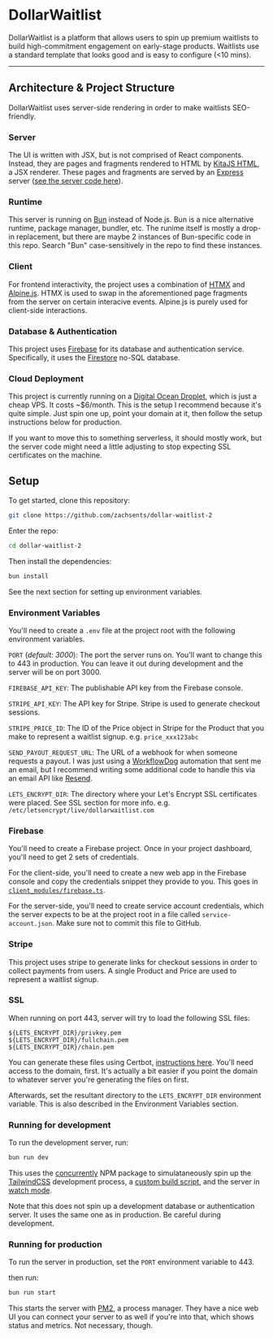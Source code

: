 # DollarWaitlist

DollarWaitlist is a platform that allows users to spin up premium waitlists to build high-commitment engagement on early-stage products. Waitlists use a standard template that looks good and is easy to configure (<10 mins).

---

## Architecture & Project Structure

DollarWaitlist uses server-side rendering in order to make waitlists SEO-friendly.

### Server

The UI is written with JSX, but is not comprised of React components. Instead, they are pages and fragments rendered to HTML by [KitaJS HTML](https://github.com/kitajs/html), a JSX renderer. These pages and fragments are served by an [Express](https://expressjs.com/) server ([see the server code here](https://github.com/zachsents/dollar-waitlist-2/blob/main/index.ts)).

### Runtime

This server is running on [Bun](https://bun.sh/) instead of Node.js. Bun is a nice alternative runtime, package manager, bundler, etc. The runime itself is mostly a drop-in replacement, but there are maybe 2 instances of Bun-specific code in this repo. Search "Bun" case-sensitively in the repo to find these instances.

### Client

For frontend interactivity, the project uses a combination of [HTMX](https://github.com/kitajs/html) and [Alpine.js](https://alpinejs.dev/). HTMX is used to swap in the aforementioned page fragments from the server on certain interacive events. Alpine.js is purely used for client-side interactions.

### Database & Authentication

This project uses [Firebase](https://firebase.google.com/) for its database and authentication service. Specifically, it uses the [Firestore](https://firebase.google.com/docs/firestore) no-SQL database.

### Cloud Deployment

This project is currently running on a [Digital Ocean Droplet](https://www.digitalocean.com/products/droplets), which is just a cheap VPS. It costs ~$6/month. This is the setup I recommend because it's quite simple. Just spin one up, point your domain at it, then follow the setup instructions below for production.

If you want to move this to something serverless, it should mostly work, but the server code might need a little adjusting to stop expecting SSL certificates on the machine.

## Setup

To get started, clone this repository:
```sh
git clone https://github.com/zachsents/dollar-waitlist-2
```
Enter the repo:
```sh
cd dollar-waitlist-2
```
Then install the dependencies:
```sh
bun install
```
See the next section for setting up environment variables.

### Environment Variables

You'll need to create a `.env` file at the project root with the following environment variables.

`PORT` (*default: 3000*): The port the server runs on. You'll want to change this to 443 in production. You can leave it out during development and the server will be on port 3000.

`FIREBASE_API_KEY`: The publishable API key from the Firebase console.

`STRIPE_API_KEY`: The API key for Stripe. Stripe is used to generate checkout sessions.

`STRIPE_PRICE_ID`: The ID of the Price object in Stripe for the Product that you make to represent a waitlist signup. e.g. `price_xxx123abc`

`SEND_PAYOUT_REQUEST_URL`: The URL of a webhook for when someone requests a payout. I was just using a [WorkflowDog](https://workflow.dog) automation that sent me an email, but I recommend writing some additional code to handle this via an email API like [Resend](https://resend.com).

`LETS_ENCRYPT_DIR`: The directory where your Let's Encrypt SSL certificates were placed. See SSL section for more info. e.g. `/etc/letsencrypt/live/dollarwaitlist.com`

### Firebase

You'll need to create a Firebase project. Once in your project dashboard, you'll need to get 2 sets of credentials.

For the client-side, you'll need to create a new web app in the Firebase console and copy the credentials snippet they provide to you. This goes in [`client_modules/firebase.ts`](https://github.com/zachsents/dollar-waitlist-2/blob/main/client-modules/firebase.ts).

For the server-side, you'll need to create service account credentials, which the server expects to be at the project root in a file called `service-account.json`. Make sure not to commit this file to GitHub.

### Stripe

This project uses stripe to generate links for checkout sessions in order to collect payments from users. A single Product and Price are used to represent a waitlist signup.

### SSL

When running on port 443, server will try to load the following SSL files:
```
${LETS_ENCRYPT_DIR}/privkey.pem
${LETS_ENCRYPT_DIR}/fullchain.pem
${LETS_ENCRYPT_DIR}/chain.pem
```
You can generate these files using Certbot, [instructions here](https://certbot.eff.org/instructions?ws=other&os=ubuntufocal). You'll need access to the domain, first. It's actually a bit easier if you point the domain to whatever server you're generating the files on first.

Afterwards, set the resultant directory to the `LETS_ENCRYPT_DIR` environment variable. This is also described in the Environment Variables section.

### Running for development

To run the development server, run:
```sh
bun run dev
```
This uses the [concurrently](https://www.npmjs.com/package/concurrently) NPM package to simulataneously spin up the [TailwindCSS](https://tailwindcss.com/) development process, a [custom build script](https://github.com/zachsents/dollar-waitlist-2/blob/main/build-client-scripts.ts), and the server in [watch mode](https://bun.sh/docs/runtime/hot).

Note that this does not spin up a development database or authentication server. It uses the same one as in production. Be careful during development.

### Running for production

To run the server in production, set the `PORT` environment variable to 443.

then run:
```sh
bun run start
```
This starts the server with [PM2](https://pm2.io), a process manager. They have a nice web UI you can connect your server to as well if you're into that, which shows status and metrics. Not necessary, though.